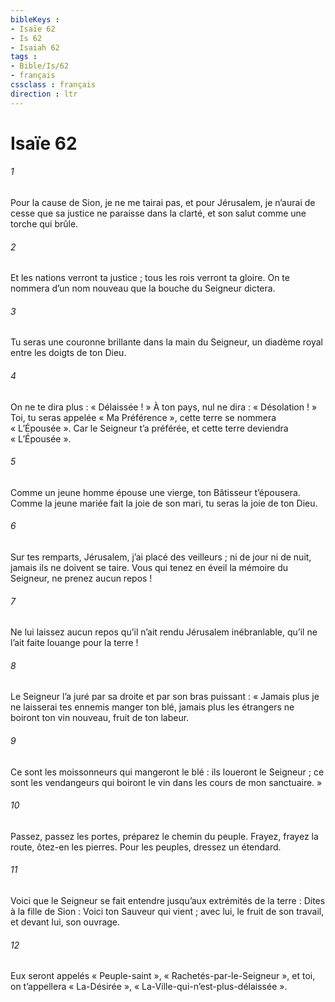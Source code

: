 ```yaml
---
bibleKeys : 
- Isaïe 62
- Is 62
- Isaiah 62
tags : 
- Bible/Is/62
- français
cssclass : français
direction : ltr
---
```


# Isaïe 62

###### 1
Pour la cause de Sion, je ne me tairai pas,
et pour Jérusalem, je n’aurai de cesse
que sa justice ne paraisse dans la clarté,
et son salut comme une torche qui brûle.
###### 2
Et les nations verront ta justice ;
tous les rois verront ta gloire.
On te nommera d’un nom nouveau
que la bouche du Seigneur dictera.
###### 3
Tu seras une couronne brillante
dans la main du Seigneur,
un diadème royal
entre les doigts de ton Dieu.
###### 4
On ne te dira plus : « Délaissée ! »
À ton pays, nul ne dira : « Désolation ! »
Toi, tu seras appelée « Ma Préférence »,
cette terre se nommera « L’Épousée ».
Car le Seigneur t’a préférée,
et cette terre deviendra « L’Épousée ».
###### 5
Comme un jeune homme épouse une vierge,
ton Bâtisseur t’épousera.
Comme la jeune mariée fait la joie de son mari,
tu seras la joie de ton Dieu.
###### 6
Sur tes remparts, Jérusalem, j’ai placé des veilleurs ;
ni de jour ni de nuit, jamais ils ne doivent se taire.
Vous qui tenez en éveil la mémoire du Seigneur,
ne prenez aucun repos !
###### 7
Ne lui laissez aucun repos
qu’il n’ait rendu Jérusalem inébranlable,
qu’il ne l’ait faite louange pour la terre !
###### 8
Le Seigneur l’a juré par sa droite
et par son bras puissant :
« Jamais plus je ne laisserai tes ennemis
manger ton blé,
jamais plus les étrangers ne boiront ton vin nouveau,
fruit de ton labeur.
###### 9
Ce sont les moissonneurs qui mangeront le blé :
ils loueront le Seigneur ;
ce sont les vendangeurs qui boiront le vin
dans les cours de mon sanctuaire. »
###### 10
Passez, passez les portes,
préparez le chemin du peuple.
Frayez, frayez la route, ôtez-en les pierres.
Pour les peuples, dressez un étendard.
###### 11
Voici que le Seigneur se fait entendre
jusqu’aux extrémités de la terre :
Dites à la fille de Sion :
Voici ton Sauveur qui vient ;
avec lui, le fruit de son travail,
et devant lui, son ouvrage.
###### 12
Eux seront appelés « Peuple-saint »,
« Rachetés-par-le-Seigneur »,
et toi, on t’appellera « La-Désirée »,
« La-Ville-qui-n’est-plus-délaissée ».
